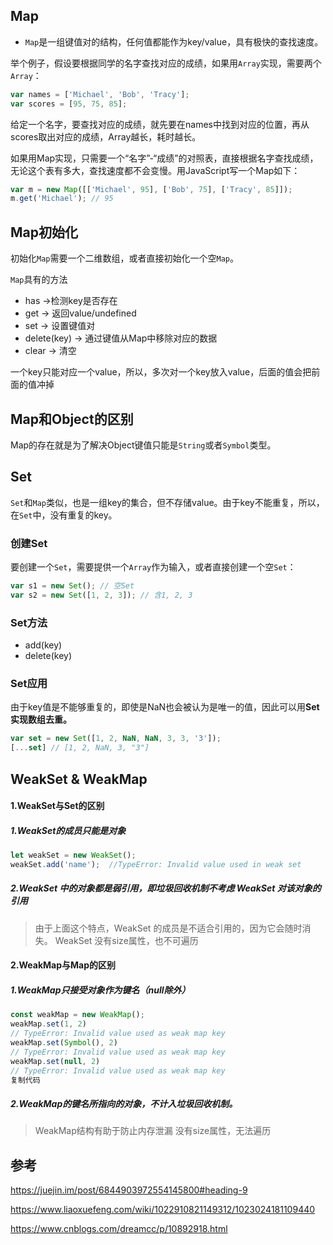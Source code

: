 ## Map

- `Map`是一组键值对的结构，任何值都能作为key/value，具有极快的查找速度。

举个例子，假设要根据同学的名字查找对应的成绩，如果用`Array`实现，需要两个`Array`：

```js
var names = ['Michael', 'Bob', 'Tracy'];
var scores = [95, 75, 85];
```

给定一个名字，要查找对应的成绩，就先要在names中找到对应的位置，再从scores取出对应的成绩，Array越长，耗时越长。

如果用Map实现，只需要一个“名字”-“成绩”的对照表，直接根据名字查找成绩，无论这个表有多大，查找速度都不会变慢。用JavaScript写一个Map如下：

```js
var m = new Map([['Michael', 95], ['Bob', 75], ['Tracy', 85]]);
m.get('Michael'); // 95
```



## Map初始化

初始化`Map`需要一个二维数组，或者直接初始化一个空`Map`。

`Map`具有的方法

- has ->检测key是否存在
- get -> 返回value/undefined
- set -> 设置键值对
- delete(key) -> 通过键值从Map中移除对应的数据
- clear -> 清空



一个key只能对应一个value，所以，多次对一个key放入value，后面的值会把前面的值冲掉





## Map和Object的区别

Map的存在就是为了解决Object键值只能是`String`或者`Symbol`类型。



## Set

`Set`和`Map`类似，也是一组key的集合，但不存储value。由于key不能重复，所以，在`Set`中，没有重复的key。



### 创建Set

要创建一个`Set`，需要提供一个`Array`作为输入，或者直接创建一个空`Set`：

```js
var s1 = new Set(); // 空Set
var s2 = new Set([1, 2, 3]); // 含1, 2, 3
```



### Set方法

- add(key)
- delete(key)



### Set应用

由于key值是不能够重复的，即使是NaN也会被认为是唯一的值，因此可以用**Set实现数组去重。**

```js
var set = new Set([1, 2, NaN, NaN, 3, 3, '3']);
[...set] // [1, 2, NaN, 3, "3"]
```



## WeakSet & WeakMap

#### 1.WeakSet与Set的区别

##### 1.WeakSet的成员只能是对象

```js
let weakSet = new WeakSet();
weakSet.add('name');  //TypeError: Invalid value used in weak set
```

##### 2.WeakSet 中的对象都是弱引用，即垃圾回收机制不考虑 WeakSet 对该对象的引用

> 由于上面这个特点，WeakSet 的成员是不适合引用的，因为它会随时消失。
>  WeakSet 没有size属性，也不可遍历



#### 2.WeakMap与Map的区别

##### 1.WeakMap只接受对象作为键名（null除外）

```js
const weakMap = new WeakMap();
weakMap.set(1, 2)
// TypeError: Invalid value used as weak map key
weakMap.set(Symbol(), 2)
// TypeError: Invalid value used as weak map key
weakMap.set(null, 2)
// TypeError: Invalid value used as weak map key
复制代码
```

##### 2.WeakMap的键名所指向的对象，不计入垃圾回收机制。

> WeakMap结构有助于防止内存泄漏 
>  没有size属性，无法遍历




## 参考

https://juejin.im/post/6844903972554145800#heading-9

https://www.liaoxuefeng.com/wiki/1022910821149312/1023024181109440

https://www.cnblogs.com/dreamcc/p/10892918.html